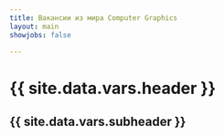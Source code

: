 ```yaml
---
title: Вакансии из мира Computer Graphics
layout: main
showjobs: false

---
```

# {{ site.data.vars.header }}

## {{ site.data.vars.subheader }}

